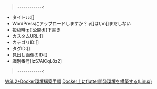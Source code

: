 >------------<
- タイトル:[]
- WordPressにアップロードしますか？:y[]はいn[]まだしない
- 投稿時:p[]公開d[]下書き
- カスタムURL:[]
- カテゴリID:[]
- タグID:[]
- 見出し画像のID:[]
- 識別番号[IzS7AlCqL8z2]
>------------<


[WSL2+Docker環境構築手順](https://zenn.dev/ttani/articles/wsl2-docker-setup)
[Docker上にflutter開発環境を構築する(Linux)](https://zenn.dev/ysuito/articles/69af1203be532d)
[]()